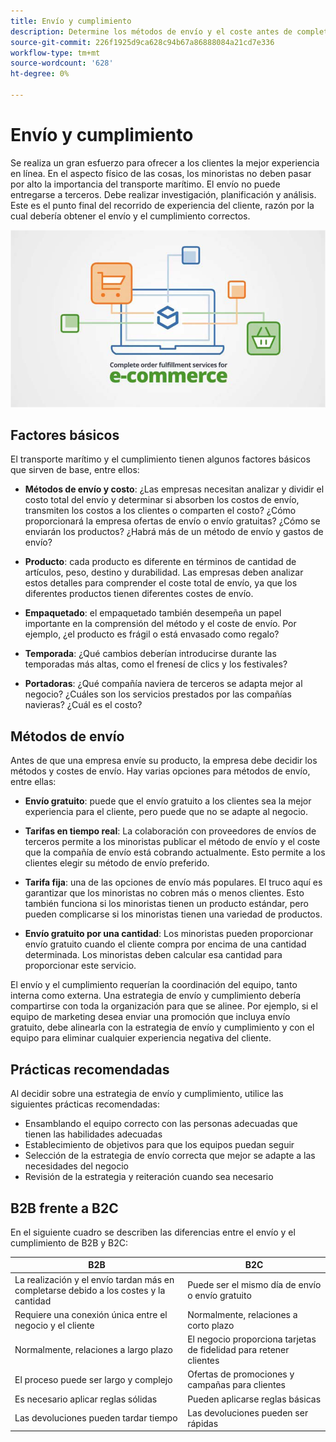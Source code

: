```yaml
---
title: Envío y cumplimiento
description: Determine los métodos de envío y el coste antes de completar el proyecto de comercio electrónico.
source-git-commit: 226f1925d9ca628c94b67a86888084a21cd7e336
workflow-type: tm+mt
source-wordcount: '628'
ht-degree: 0%

---
```



# Envío y cumplimiento

Se realiza un gran esfuerzo para ofrecer a los clientes la mejor experiencia en línea. En el aspecto físico de las cosas, los minoristas no deben pasar por alto la importancia del transporte marítimo. El envío no puede entregarse a terceros. Debe realizar investigación, planificación y análisis. Este es el punto final del recorrido de experiencia del cliente, razón por la cual debería obtener el envío y el cumplimiento correctos.

![Diagrama de envío y cumplimiento](../../assets/playbooks/shipping-fulfillment.png)

## Factores básicos

El transporte marítimo y el cumplimiento tienen algunos factores básicos que sirven de base, entre ellos:

- **Métodos de envío y costo**: ¿Las empresas necesitan analizar y dividir el costo total del envío y determinar si absorben los costos de envío, transmiten los costos a los clientes o comparten el costo? ¿Cómo proporcionará la empresa ofertas de envío o envío gratuitas? ¿Cómo se enviarán los productos? ¿Habrá más de un método de envío y gastos de envío?

- **Producto**: cada producto es diferente en términos de cantidad de artículos, peso, destino y durabilidad. Las empresas deben analizar estos detalles para comprender el coste total de envío, ya que los diferentes productos tienen diferentes costes de envío.

- **Empaquetado**: el empaquetado también desempeña un papel importante en la comprensión del método y el coste de envío. Por ejemplo, ¿el producto es frágil o está envasado como regalo?

- **Temporada**: ¿Qué cambios deberían introducirse durante las temporadas más altas, como el frenesí de clics y los festivales?

- **Portadoras**: ¿Qué compañía naviera de terceros se adapta mejor al negocio? ¿Cuáles son los servicios prestados por las compañías navieras? ¿Cuál es el costo?

## Métodos de envío

Antes de que una empresa envíe su producto, la empresa debe decidir los métodos y costes de envío. Hay varias opciones para métodos de envío, entre ellas:

- **Envío gratuito**: puede que el envío gratuito a los clientes sea la mejor experiencia para el cliente, pero puede que no se adapte al negocio.

- **Tarifas en tiempo real**: La colaboración con proveedores de envíos de terceros permite a los minoristas publicar el método de envío y el coste que la compañía de envío está cobrando actualmente. Esto permite a los clientes elegir su método de envío preferido.

- **Tarifa fija**: una de las opciones de envío más populares. El truco aquí es garantizar que los minoristas no cobren más o menos clientes. Esto también funciona si los minoristas tienen un producto estándar, pero pueden complicarse si los minoristas tienen una variedad de productos.

- **Envío gratuito por una cantidad**: Los minoristas pueden proporcionar envío gratuito cuando el cliente compra por encima de una cantidad determinada. Los minoristas deben calcular esa cantidad para proporcionar este servicio.

El envío y el cumplimiento requerían la coordinación del equipo, tanto interna como externa. Una estrategia de envío y cumplimiento debería compartirse con toda la organización para que se alinee. Por ejemplo, si el equipo de marketing desea enviar una promoción que incluya envío gratuito, debe alinearla con la estrategia de envío y cumplimiento y con el equipo para eliminar cualquier experiencia negativa del cliente.

## Prácticas recomendadas

Al decidir sobre una estrategia de envío y cumplimiento, utilice las siguientes prácticas recomendadas:

- Ensamblando el equipo correcto con las personas adecuadas que tienen las habilidades adecuadas
- Establecimiento de objetivos para que los equipos puedan seguir
- Selección de la estrategia de envío correcta que mejor se adapte a las necesidades del negocio
- Revisión de la estrategia y reiteración cuando sea necesario

## B2B frente a B2C

En el siguiente cuadro se describen las diferencias entre el envío y el cumplimiento de B2B y B2C:

| B2B | B2C |
|----------------------------------------------------------------------------------------------|------------------------------------------------------|
| La realización y el envío tardan más en completarse debido a los costes y la cantidad | Puede ser el mismo día de envío o envío gratuito |
| Requiere una conexión única entre el negocio y el cliente | Normalmente, relaciones a corto plazo |
| Normalmente, relaciones a largo plazo | El negocio proporciona tarjetas de fidelidad para retener clientes |
| El proceso puede ser largo y complejo | Ofertas de promociones y campañas para clientes |
| Es necesario aplicar reglas sólidas | Pueden aplicarse reglas básicas |
| Las devoluciones pueden tardar tiempo | Las devoluciones pueden ser rápidas |
